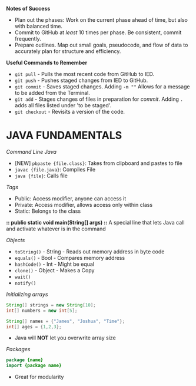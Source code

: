 **Notes of Success**
- Plan out the phases: Work on the current phase ahead of time, but also with balanced time.
- Commit to GitHub at *least* 10 times per phase. Be consistent, commit frequently.
- Prepare outlines. Map out small goals, pseudocode, and flow of data to accurately plan for structure and efficiency.

**Useful Commands to Remember**
- `git pull` - Pulls the most recent code from GitHub to IED.
- `git push` - Pushes staged changes from IED to GitHub.
- `git commit` - Saves staged changes. Adding `-m ""` Allows for a message to be added from the Terminal.
- `git add` - Stages changes of files in preparation for *commit*. Adding `.` adds all files listed under 'to be staged'.
- `git checkout` - Revisits a version of the code.


# JAVA FUNDAMENTALS

*Command Line Java*
- [NEW] `pbpaste {file.class}`: Takes from clipboard and pastes to file
- `javac {file.java}`: Compiles File
- `java {file}`: Calls file

*Tags*
 - Public: Access modifier, anyone can access it
 - Private: Access modifier, allows access only within class
 - Static: Belongs to the class

 __:: public static void main(String[] args) ::__
A special line that lets Java call and activate whatever is in the command

*Objects*
- `toString()` - String   - Reads out memory address in byte code
- `equals()` - Bool       - Compares memory address
- `hashCode()` - Int      - Might be equal
- `clone()` - Object      - Makes a Copy
- `wait()`
- `notify()`

*Initializing arrays*
``` Java
String[] strings = new String[10];
int[] numbers = new int[5];

String[] names = {"James", "Joshua", "Time"};
int[] ages = {1,2,3};
```
- Java will __NOT__ let you overwrite array size

*Packages*
``` Java
package {name}
import {package name}
```
- Great for modularity

